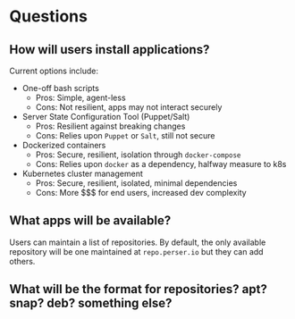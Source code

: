 # Questions

## How will users install applications?
Current options include:
- One-off bash scripts
  - Pros: Simple, agent-less
  - Cons: Not resilient, apps may not interact securely
- Server State Configuration Tool (Puppet/Salt)
  - Pros: Resilient against breaking changes
  - Cons: Relies upon `Puppet` or `Salt`, still not secure
- Dockerized containers
  - Pros: Secure, resilient, isolation through `docker-compose`
  - Cons: Relies upon `docker` as a dependency, halfway measure to k8s
- Kubernetes cluster management
  - Pros: Secure, resilient, isolated, minimal dependencies
  - Cons: More $$$ for end users, increased dev complexity

## What apps will be available?
Users can maintain a list of repositories. By default, the only available
repository will be one maintained at `repo.perser.io` but they can add others.

## What will be the format for repositories? apt? snap? deb? something else?
